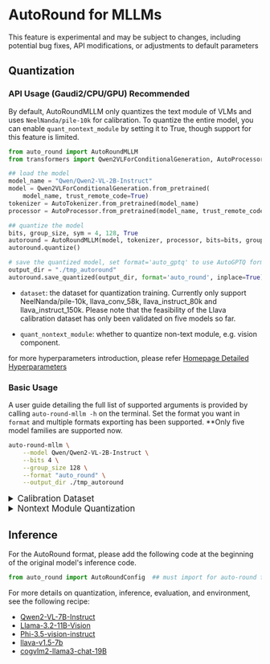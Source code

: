 # AutoRound for MLLMs

This feature is experimental and may be subject to changes, including potential bug fixes, API modifications, or
adjustments to default parameters

## Quantization

### API Usage (Gaudi2/CPU/GPU) Recommended

By default, AutoRoundMLLM only quantizes the text module of VLMs and uses `NeelNanda/pile-10k` for calibration. To
quantize the entire model, you can enable `quant_nontext_module` by setting it to True, though support for this feature
is limited.

```python
from auto_round import AutoRoundMLLM
from transformers import Qwen2VLForConditionalGeneration, AutoProcessor, AutoTokenizer

## load the model
model_name = "Qwen/Qwen2-VL-2B-Instruct"
model = Qwen2VLForConditionalGeneration.from_pretrained(
    model_name, trust_remote_code=True)
tokenizer = AutoTokenizer.from_pretrained(model_name)
processor = AutoProcessor.from_pretrained(model_name, trust_remote_code=True)

## quantize the model
bits, group_size, sym = 4, 128, True
autoround = AutoRoundMLLM(model, tokenizer, processor, bits=bits, group_size=group_size, sym=sym)
autoround.quantize()

# save the quantized model, set format='auto_gptq' to use AutoGPTQ format
output_dir = "./tmp_autoround"
autoround.save_quantized(output_dir, format='auto_round', inplace=True)
```

- `dataset`: the dataset for quantization training. Currently only support NeelNanda/pile-10k, llava_conv_58k,
  llava_instruct_80k and llava_instruct_150k. Please note that the feasibility of the Llava calibration dataset has only been validated on five models so far.

- `quant_nontext_module`: whether to quantize non-text module, e.g. vision component.

for more hyperparameters introduction, please
refer [Homepage Detailed Hyperparameters](../../README.md#api-usage-gaudi2cpugpu)

### Basic Usage

A user guide detailing the full list of supported arguments is provided by calling ```auto-round-mllm -h``` on the
terminal. Set the format you want in `format` and
multiple formats exporting has been supported. **Only five model families are supported now.

```bash
auto-round-mllm \
    --model Qwen/Qwen2-VL-2B-Instruct \
    --bits 4 \
    --group_size 128 \
    --format "auto_round" \
    --output_dir ./tmp_autoround
```

<details>
<summary style="font-size:17px;">Calibration Dataset</summary>

For mllm, we used **text-only** calibration dataset (NeelNanda/pile-10k) as our default. If the model type does not
support plain text calibration(e.g. Llama-3.2-vision), it will also automatically switch to llava dataset and adjust the
hyperparameters.

Through argument --dataset(text file), user can use other datasets such as "liuhaotian/llava_conv_58k" "
liuhaotian/llava_instruct_80k", "liuhaotian/llava_instruct_150k" or a file path to use local file.

</details>



<details>
<summary style="font-size:17px;">Nontext Module Quantization</summary>

### Support Matrix

For typical VLLMs, we assume that the default quantization, which excludes quantizing the visual component, is
supported. The design of vision components in MLLM model APIs is not standardized, and some models do not support the
quantization of non-text modules.

Currently, the quantization of vision components is supported for Llama-3.2-11B-Vision, Phi-3.5-Vision-Instruct, and
Llava-v1.5-7B.

| Model        | Eval Lib  | calibration dataset | quant nontext module |
|--------------|-----------|---------------------|----------------------|
| Qwen2-VL     | vlmeval   | pile/llava          | -                    |
| Llama-Vision | lmms_eval | llava               | ✔                    |
| Phi3-Vision  | vlmeval   | pile/llava          | ✔                    |
| Llava-v1.5   | lmms_eval | pile/llava          | -                    |
| CogVLM2      | lmms_eval | pile/llava          | ✔                    |

### New Models Support

#### Template

For autoround MLLMs, using Template to customize different operations for different models. User can add a custom chat
template through json file as below.

```json
{
  "model_type": "qwen2_vl",
  "format_user": "<|im_start|>user\n{{content}}<|im_end|>\n",
  "format_assistant": "<|im_start|>assistant\n{{content}}<|im_end|>\n",
  "format_system": "<|im_start|>system\n{{content}}<|im_end|>\n",
  "format_observation": "<|im_start|>tool\n{{content}}<|im_end|>\n<|im_start|>assistant\n",
  "format_separator": "\n",
  "default_system": "You are a helpful assistant.",
  "replace_tokens": [
    "<image>",
    "<|vision_start|><|image_pad|><|vision_end|>"
  ],
  "extra_encode": "True",
  "processor": "qwen2_vl"
}
```

The special token ```{{content}}``` is a placeholder to tell the preprocessor where to fill in the corresponding
dialogue content.

```format_*```: Add specific token to chat content depends on different role names.

For example, the input conversations:<br>
```[{'role': 'user', 'value': '<image>\nWhat are the colors of the bus in the image?'}, {'role': 'assistant', 'value': 'The bus in the image is white and red.'}]```

Using the above template, the input will be converted to the specified format required by Qwen2-vl as below: <br>
```'<|im_start|>system\nYou are a helpful assistant.<|im_end|>\n<|im_start|>user\n<|vision_start|><|image_pad|><|vision_end|>\nWhat are the colors of the bus in the image?<|im_end|>\n<|im_start|>assistant\nThe bus in the image is white and red.<|im_end|>\n<|im_start|>user\nWhat feature can be seen on the back of the bus?<|im_end|>\n<|im_start|>assistant\nThe back of the bus features an advertisement.<|im_end|>\n<|im_start|>user\nIs the bus driving down the street or pulled off to the side?<|im_end|>\n<|im_start|>assistant\nThe bus is driving down the street, which is crowded with people and other vehicles.<|im_end|>\n'```.

#### Processor

Processor is callback interface for calling different processors, such as texts or images processors, for MLLMs. User
can define own processor and use registration function to declare. For more information, please refer to the relevant
code in ```auto_round/mllm/processor.py```.

</details>

## Inference

For the AutoRound format, please add the following code at the beginning of the original model's inference code.

```python
from auto_round import AutoRoundConfig  ## must import for auto-round format
```

For more details on quantization, inference, evaluation, and environment, see the following recipe:

- [Qwen2-VL-7B-Instruct](../../docs/Qwen2-VL-7B-Instruct-sym.md)
- [Llama-3.2-11B-Vision](../../docs/Llama-3.2-11B-Vision-Instruct-sym.md)
- [Phi-3.5-vision-instruct](../../docs/Phi-3.5-vision-instruct-sym.md)
- [llava-v1.5-7b](../../docs/llava-v1.5-7b-sym.md)
- [cogvlm2-llama3-chat-19B](../../docs/cogvlm2-llama3-chat-19B-sym.md)




